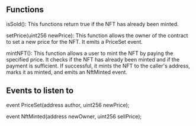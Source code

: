 ## Functions

isSold(): This functions return true if the NFT has already been minted.

setPrice(uint256 newPrice): This function allows the owner of the contract to set a new price for the NFT. It emits a PriceSet event.

mintNFT(): This function allows a user to mint the NFT by paying the specified price. It checks if the NFT has already been minted and if the payment is sufficient. If successful, it mints the NFT to the caller's address, marks it as minted, and emits an NftMinted event.

## Events to listen to

event PriceSet(address author, uint256 newPrice);

event NftMinted(address newOwner, uint256 sellPrice);